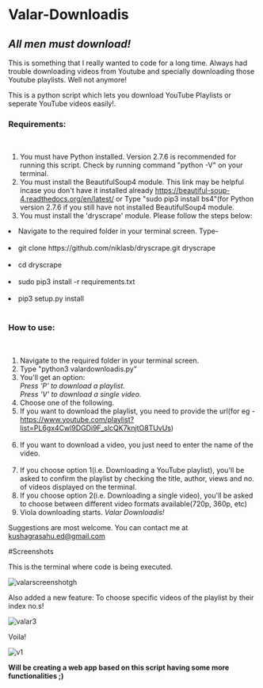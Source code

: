# Valar-Downloadis 

<b><i><h2>All men must download!</h2></i></b>

This is something that I really wanted to code for a long time. Always had trouble downloading videos from Youtube and specially downloading those Youtube playlists. Well not anymore!<br />

This is a python script which lets you download YouTube Playlists or seperate YouTube videos easily!.

<b><h3>Requirements:</h3></b> <br />
1. You must have Python installed. Version 2.7.6 is recommended for running this script. Check by running command "python -V" on your terminal.<br />
2. You must install the BeautifulSoup4 module. This link may be helpful incase you don't have it installed already https://beautiful-soup-4.readthedocs.org/en/latest/ or Type "sudo pip3 install bs4"(for Python version 2.7.6 if you still have not installed BeautifulSoup4 module.<br />
3. You must install the 'dryscrape' module. Please follow the steps below:
  <li>Navigate to the required folder in your terminal screen. Type- </li><br />
  <li>git clone https://github.com/niklasb/dryscrape.git dryscrape</li> <br />
  <li>cd dryscrape</li> <br />
  <li>sudo pip3 install -r requirements.txt</li> <br />
  <li>pip3 setup.py install</li> <br />

<b><h3>How to use:</h3></b> <br />
1. Navigate to the required folder in your terminal screen. <br />
2. Type "python3 valardownloadis.py" <br />
3. You'll get an option:<br /> 
<i>Press 'P' to download a playlist.</i><br />
<i>Press 'V' to download a single video.</i><br />
4. Choose one of the following.<br /><li>If you want to download the playlist, you need to provide the url(for eg - https://www.youtube.com/playlist?list=PL6gx4Cwl9DGDi9F_slcQK7knjtO8TUvUs)</li><br /><li>If you want to download a video, you just need to enter the name of the video.</li><br />
5. If you choose option 1(i.e. Downloading a YouTube playlist), you'll be asked to confirm the playlist by checking the title, author, views and no. of videos displayed on the terminal.<br />
6. If you choose option 2(i.e. Downloading a single video), you'll be asked to choose between different video formats available(720p, 360p, etc)<br />
7. Viola downloading starts. <i>Valar Downloadis!</i> <br />

Suggestions are most welcome. You can contact me at kushagrasahu.ed@gmail.com </br>

#Screenshots

This is the terminal where code is being executed.

![valarscreenshotgh](https://cloud.githubusercontent.com/assets/16977717/16316529/a08a71d4-39a4-11e6-8ae8-1ab63f8dd7ad.png)

Also added a new feature: To choose specific videos of the playlist by their index no.s!

![valar3](https://cloud.githubusercontent.com/assets/16977717/16336899/ccc3b794-3a2e-11e6-8337-54d3226132e8.png)

Voila!

![v1](https://cloud.githubusercontent.com/assets/16977717/16337972/160b5b48-3a37-11e6-9edc-15e5edf3c72f.png)


<b>Will be creating a web app based on this script having some more functionalities ;) </b>

